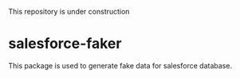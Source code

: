 This repository is under construction
# salesforce-faker
This package is used to generate fake data for salesforce database.
